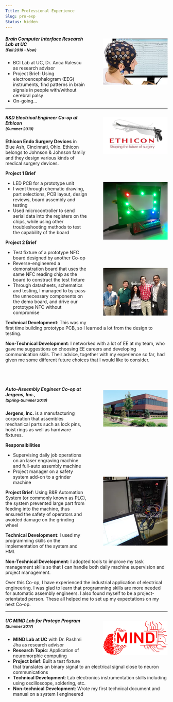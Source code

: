 ```yaml
---
Title: Professional Experience
Slug: pro-exp
Status: hidden
---
```

<p style= "float:right; padding: 0px 0px 0px 50px;" >
<img src="/images/pro-exp/bci.webp" width=200>
</p>

##### Brain Computer Interface Research Lab at UC <br/><small>(Fall 2019 - Now)</small>

- BCI Lab at UC, Dr. Anca Ralescu as research advisor 
- Project Brief: Using electroencephalogram (EEG) instruments, find patterns in brain signals in people with/without cerebral palsy
- On-going...

-------------------------------------------------------------------------------------------------------------------------------------------------------------------------

<p style= "float:right; padding: 0px 0px 0px 50px;" >
<img src="/images/pro-exp/ethicon-site.webp"  width=200>
<br clear="all" /><br clear="all" /><br clear="all" /><br clear="all" /><br clear="all" /><br clear="all" />
<img src="/images/pro-exp/ethicon-pcb.webp" width=200>
<br clear="all" /><br clear="all" /><br clear="all" /><br clear="all" /><br clear="all" /><br clear="all" />
<img src="/images/pro-exp/ethicon-pic.webp" width=200>
</p>

##### R&D Electrical Engineer Co-op at Ethicon <br/><small>(Summer 2019)</small>


**Ethicon Endo Surgery Devices** in Blue Ash, Cincinnati, Ohio. Ethicon belongs to Johnson & Johnson family and they design various kinds of medical surgery devices. 

​**Project 1 Brief**

- LED PCB for a prototype unit
- I went through chematic drawing, part selections, PCB layout, design reviews, board assembly and testing
- Used microcontroller to send serial data into the registers on the chips, while using other troubleshooting methods to test the capability of the board

**Project 2 Brief**

- Test fixture of a prototype NFC board designed by another Co-op
- Reverse-engineered a demonstration board that uses the same NFC reading chip as the board to construct the test fixture
- Through datasheets, schematics and testing, I managed to by-pass the unnecessary components on the demo board, and drive our prototype NFC without compromise

**Technical Development**: This was my first time building prototype PCB, so I learned a lot from the design to testing.

**Non-Technical Development**: I networked with a lot of EE at my team, who gave me suggestions on choosing EE careers and developing communication skils. Their advice, together with my experience so far, had given me some different future choices that I would like to consider.

​
-------------------------------------------------------------------------------------------------------------------------------------------------------------------------
<p style= "float:right; padding: 0px 0px 0px 50px;" >
<img src="images/pro-exp/jergens-site.webp"  width=200>
<br clear="all" /><br clear="all" /><br clear="all" /><br clear="all" /><br clear="all" /><br clear="all" /><br clear="all" /><br clear="all" /><br clear="all" /><br clear="all" />
<img src="images/pro-exp/jergens-system.webp" width=200>
</p>

##### Auto-Assembly Engineer Co-op at Jergens, Inc., <br/><small>(Spring-Summer 2018)</small>


**Jergens, Inc.** is a manufacturing corporation that assembles mechanical parts such as lock pins, hoist rings as well as hardware fixtures.

**Responsibilities**
- Supervising daily job operations on an laser engraving machine and full-auto assembly machine
- Project manager on a safety system add-on to a grinder machine


**Project Brief**: Using B&R Automation System (or commonly known as PLC), the system prevented large part from feeding into the machine, thus ensured the safety of operators and avoided damage on the grinding wheel

**Technical Development**: I used my programming skills on the implementation of the system and HMI.

**Non-Technical Development**: I adopted tools to improve my task management skills so that I can handle both daily machine supervision and project management. 

Over this Co-op, I have experienced the industrial application of electrical engineering. I was glad to learn that programming skills are more needed for automatic assembly engineers. I also found myself to be a project-orientated person. These all helped me to set up my expectations on my next Co-op. 

-------------------------------------------------------------------------------------------------------------------------------------------------------------------------

<p style= "float:right; padding: 0px 0px 0px 50px;" >
<img src="images/pro-exp/neuromorph.webp" width=200>
</p>

##### UC MIND Lab for Protege Program <br/><small>(Summer 2017)</small>


- **MIND Lab at UC** with Dr. Rashmi Jha as research advisor
- **Research Topic**: Application of neuromorphic computing
- **Project brief**: Built a test fixture that translates an binary signal to an electrical signal close to neuron communications
- **Technical Development**: Lab electronics instrumentation skills including using oscilloscope, soldering, etc.
- **Non-technical Development**: Wrote my first technical document and manual on a system I engineered